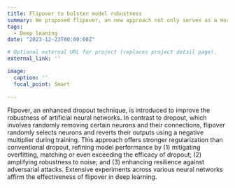 ```yaml
---
title: Flipover to bolster model robustness
summary: We proposed flipover, an new approach not only serves as a more effective regularization technique than conventional dropout, mitigating overfitting, but also introduces adversarial perturbations to gradients, enhancing resilience against adversairal attacks.
tags:
  - Deep leaning
date: "2023-12-23T00:00:00Z"

# Optional external URL for project (replaces project detail page).
external_link: ''

image:
  caption: ''
  focal_point: Smart

---
```


Flipover, an enhanced dropout technique, is introduced to improve the robustness of artificial neural networks. In contrast to dropout, which involves randomly removing certain neurons and their connections, flipover randomly selects neurons and reverts their outputs using a negative multiplier during training. This approach offers stronger regularization than conventional dropout, refining model performance by (1) mitigating overfitting, matching or even exceeding the efficacy of dropout; (2) amplifying robustness to noise; and (3) enhancing resilience against adversarial attacks. Extensive experiments across various neural networks affirm the effectiveness of flipover in deep learning.
